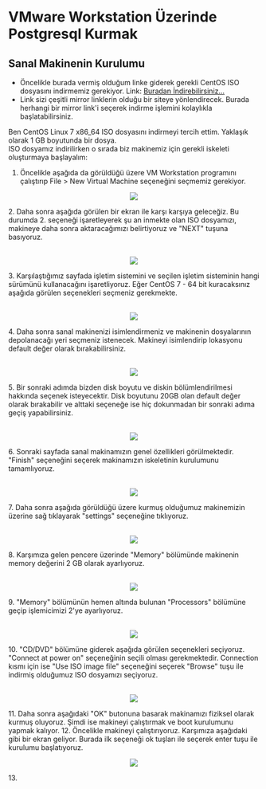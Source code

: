 # VMware Workstation Üzerinde Postgresql Kurmak
## Sanal Makinenin Kurulumu
- Öncelikle burada vermiş olduğum linke giderek gerekli CentOS ISO dosyasını indirmemiz gerekiyor. Link: [Buradan İndirebilirsiniz...](https://www.centos.org/download/)
- Link sizi çeşitli mirror linklerin olduğu bir siteye yönlendirecek. Burada herhangi bir mirror link'i seçerek indirme işlemini kolaylıkla başlatabilirsiniz. <br>

Ben CentOS Linux 7 x86_64 ISO dosyasını indirmeyi tercih ettim. Yaklaşık olarak 1 GB boyutunda bir dosya. <br>
ISO dosyamız indirilirken o sırada biz makinemiz için gerekli iskeleti oluşturmaya başlayalım: <br>
1. Öncelikle aşağıda da görüldüğü üzere VM Workstation programını çalıştırıp File > New Virtual Machine seçeneğini seçmemiz gerekiyor.
<p align="center">
<img src="https://user-images.githubusercontent.com/44029095/121349966-c2485480-c932-11eb-95f5-d7f7a55d8498.png">
</p>
2. Daha sonra aşağıda görülen bir ekran ile karşı karşıya geleceğiz. Bu durumda 2. seçeneği işaretleyerek şu an inmekte olan ISO dosyamızı, makineye daha sonra aktaracağımızı belirtiyoruz ve "NEXT" tuşuna basıyoruz.<br><br>
<p align="center">
  <img src="https://user-images.githubusercontent.com/44029095/121350791-be690200-c933-11eb-992b-bd479108cc26.png">
</p>
3. Karşılaştığımız sayfada işletim sistemini ve seçilen işletim sisteminin hangi sürümünü kullanacağını işaretliyoruz. Eğer CentOS 7 - 64 bit kuracaksınız aşağıda görülen seçenekleri seçmeniz gerekmekte. <br><br>
<p align="center">
  <img src="https://user-images.githubusercontent.com/44029095/121352320-69c68680-c935-11eb-88a9-23d057582cb1.png"> 
</p>
4. Daha sonra sanal makinenizi isimlendirmeniz ve makinenin dosyalarının depolanacağı yeri seçmeniz istenecek. Makineyi isimlendirip lokasyonu default değer olarak bırakabilirsiniz.<br><br>
<p align="center">
  <img src="https://user-images.githubusercontent.com/44029095/121352463-911d5380-c935-11eb-88a3-1b7d307c5649.png">
</p>
5. Bir sonraki adımda bizden disk boyutu ve diskin bölümlendirilmesi hakkında seçenek isteyecektir. Disk boyutunu 20GB olan default değer olarak bırakabilir ve alttaki seçeneğe ise hiç dokunmadan bir sonraki adıma geçiş yapabilirsiniz. <br><br>
<p align="center">
  <img src="https://user-images.githubusercontent.com/44029095/121352982-0e48c880-c936-11eb-9f1d-161eba01ac92.png">
</p>
6. Sonraki sayfada sanal makinamızın genel özellikleri görülmektedir. "Finish" seçeneğini seçerek makinamızın iskeletinin kurulumunu tamamlıyoruz. <br><br>
<p align="center">
  <img src="https://user-images.githubusercontent.com/44029095/121353214-4819cf00-c936-11eb-95ec-745a1bce8f10.png">
</p>
7. Daha sonra aşağıda görüldüğü üzere kurmuş olduğumuz makinemizin üzerine sağ tıklayarak "settings" seçeneğine tıklıyoruz. <br><br>
<p align="center">
  <img src="https://user-images.githubusercontent.com/44029095/121353578-af378380-c936-11eb-9a83-fa2d0a0546cb.png">
</p>
8. Karşımıza gelen pencere üzerinde "Memory" bölümünde makinenin memory değerini 2 GB olarak ayarlıyoruz. <br><br>
<p align="center">
  <img src="https://user-images.githubusercontent.com/44029095/121353842-fa519680-c936-11eb-9743-c9d8ef8d9ba6.png">
</p>
9. "Memory" bölümünün hemen altında bulunan "Processors" bölümüne geçip işlemicimizi 2'ye ayarlıyoruz. <br><br>
<p align="center">
  <img src="https://user-images.githubusercontent.com/44029095/121354013-24a35400-c937-11eb-8022-208ee3f0e968.png">
</p>
10. "CD/DVD" bölümüne giderek aşağıda görülen seçenekleri seçiyoruz. "Connect at power on" seçeneğinin seçili olması gerekmektedir. Connection kısmı için ise "Use ISO image file" seçeneğini seçerek "Browse" tuşu ile indirmiş olduğumuz ISO dosyamızı seçiyoruz. <br><br>
<p align="center">
  <img src="https://user-images.githubusercontent.com/44029095/121354564-a98e6d80-c937-11eb-82ed-1c019bf93a87.png">
</p>
11. Daha sonra aşağıdaki "OK" butonuna basarak makinamızı fiziksel olarak kurmuş oluyoruz. Şimdi ise makineyi çalıştırmak ve boot kurulumunu yapmak kalıyor.
12. Öncelikle makineyi çalıştırıyoruz. Karşımıza aşağıdaki gibi bir ekran geliyor. Burada ilk seçeneği ok tuşları ile seçerek enter tuşu ile kurulumu başlatıyoruz.
<p align="center">
  <img src="https://user-images.githubusercontent.com/44029095/121354945-0e49c800-c938-11eb-831b-a9812ca59ed5.png">
</p>
13. 






